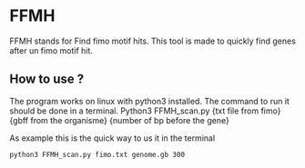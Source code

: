 # FFMH
FFMH stands for Find fimo motif hits.
This tool is made to quickly find genes after un fimo motif hit.

## How to use ?
The program works on linux with python3 installed.
The command to run it should be done in a terminal.
Python3 FFMH_scan.py {txt file from fimo} {gbff from the organisme} {number of bp before the gene}

As example this is the quick way to us it in the terminal


```python3 FFMH_scan.py fimo.txt genome.gb 300```
